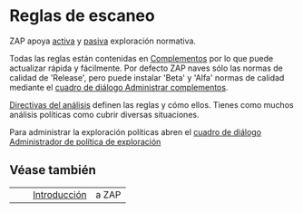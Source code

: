 # Reglas de escaneo #

ZAP apoya [activa][] y [pasiva][] exploración normativa.

Todas las reglas están contenidas en [Complementos][] por lo que puede actualizar rápida y fácilmente.
Por defecto ZAP naves sólo las normas de calidad de 'Release', pero puede instalar 'Beta' y 'Alfa' normas de calidad mediante el [cuadro de diálogo Administrar complementos][cuadro de di_logo Administrar complementos].

[Directivas del análisis][Directivas del an_lisis] definen las reglas y cómo ellos.
Tienes como muchos análisis políticas como cubrir diversas situaciones.

Para administrar la exploración políticas abren el [cuadro de diálogo Administrador de política de exploración][cuadro de di_logo Administrador de pol_tica de exploraci_n]

## Véase también ##

<table> 
 <tbody>
  <tr>
   <td>&nbsp;&nbsp;&nbsp;&nbsp;</td>
   <td> <a href="HelpIntro" rel="nofollow">Introducci&oacute;n</a></td>
   <td>a ZAP</td>
  </tr> 
 </tbody>
</table>


[activa]: HelpStartConceptsAscan
[pasiva]: HelpStartConceptsPscan
[Complementos]: HelpStartConceptsAddons
[cuadro de di_logo Administrar complementos]: HelpUiDialogsManageaddons
[Directivas del an_lisis]: HelpStartConceptsScanpolicy
[cuadro de di_logo Administrador de pol_tica de exploraci_n]: HelpUiDialogsScanpolicymgr